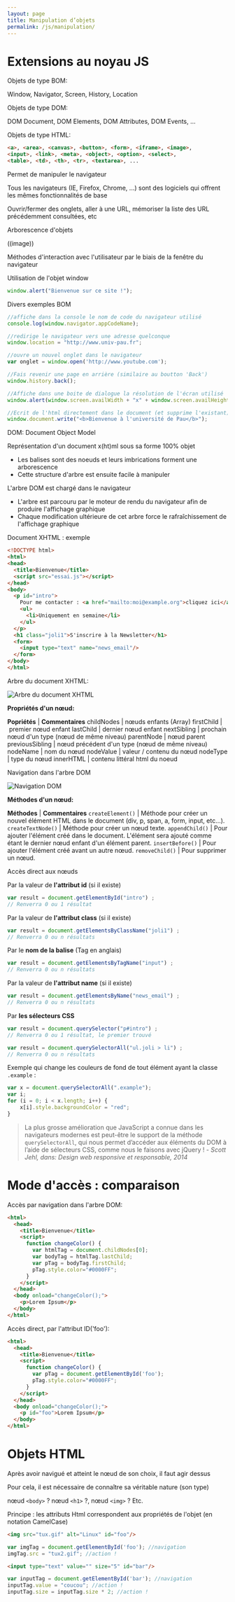 ```yaml
---
layout: page
title: Manipulation d’objets
permalink: /js/manipulation/
---
```


Extensions au noyau JS
==

Objets de type BOM:

Window, Navigator, Screen, History, Location

Objets de type DOM:

DOM Document, DOM Elements, DOM Attributes, DOM Events, ...

Objets de type HTML:

```html
<a>, <area>, <canvas>, <button>, <form>, <iframe>, <image>,
<input>, <link>, <meta>, <object>, <option>, <select>, 
<table>, <td>, <th>, <tr>, <textarea>, ...
```

Permet de manipuler le navigateur
 
Tous les navigateurs (IE, Firefox, Chrome, ...) sont des logiciels qui offrent les mêmes fonctionnalités de base
 
Ouvrir/fermer des onglets, aller à une URL, mémoriser la liste des URL précédemment consultées, etc
 
Arborescence d'objets
 
((image))

Méthodes d'interaction avec l'utilisateur par le biais de la fenêtre du navigateur

Utilisation de l'objet window

```javascript
window.alert("Bienvenue sur ce site !");
```

Divers exemples BOM

```javascript
//affiche dans la console le nom de code du navigateur utilisé
console.log(window.navigator.appCodeName);

//redirige le navigateur vers une adresse quelconque
window.location = "http://www.univ-pau.fr";

//ouvre un nouvel onglet dans le navigateur
var onglet = window.open('http://www.youtube.com');

//Fais revenir une page en arrière (similaire au boutton 'Back')
window.history.back();

//Affiche dans une boite de dialogue la résolution de l'écran utilisé
window.alert(window.screen.availWidth + "x" + window.screen.availHeight);

//Ecrit de l'html directement dans le document (et supprime l'existant)
window.document.write("<b>Bienvenue à l'université de Pau</b>");
```

DOM: Document Object Model

Représentation d'un document x(ht)ml sous saforme 100% objet

* Les balises sont des noeuds et leurs imbrications forment une arborescence* Cette structure d'arbre est ensuite facile à manipuler

L'arbre DOM est chargé dans le navigateur

* L'arbre est parcouru par le moteur de rendu du navigateur afin de produire l'affichage graphique* Chaque modification ultérieure de cet arbre force le rafraîchissement de l'affichage graphique

Document XHTML : exemple

```html
<!DOCTYPE html>
<html><head>  <title>Bienvenue</title>  <script src="essai.js"></script></head>
<body>  <p id="intro">    Pour me contacter : <a href="mailto:moi@example.org">cliquez ici</a>
    <ul>      <li>Uniquement en semaine</li>
    </ul>  </p>  <h1 class="joli1">S'inscrire à la Newsletter</h1>
  <form>    <input type="text" name="news_email"/>
  </form></body>
</html>
```

Arbre du document XHTML:

![Arbre du document XHTML](/cours-javascript/img/arbre-DOM.jpg)

**Propriétés d'un nœud:**

**Popriétés** | **Commentaires**
childNodes | nœuds enfants (Array)
firstChild | premier nœud enfantlastChild | dernier nœud enfantnextSibling | prochain nœud d'un type (nœud de même niveau)parentNode | nœud parentpreviousSibling | nœud précédent d'un type (nœud de même niveau)nodeName | nom du nœudnodeValue | valeur / contenu du nœudnodeType | type du nœudinnerHTML | contenu littéral html du noeud

Navigation dans l'arbre DOM

![Navigation DOM](/cours-javascript/img/DOM-navigation.jpg)

**Méthodes d'un nœud:**

**Méthodes** | **Commentaires**
```createElement()``` | Méthode pour créer un nouvel élément HTML dans le document (div, p, span, a, form, input, etc...).
```createTextNode()``` | Méthode pour créer un nœud texte.
```appendChild()``` | Pour ajouter l'élément créé dans le document. L'élément sera ajouté comme étant le dernier nœud enfant d'un élément parent.
```insertBefore()``` | Pour ajouter l'élément créé avant un autre nœud.
```removeChild()``` | Pour supprimer un nœud.

Accès direct aux nœuds

Par la valeur de **l'attribut id** (si il existe)

```javascript
var result = document.getElementById("intro") ;
// Renverra 0 ou 1 résultat
```  

Par la valeur de **l'attribut class** (si il existe)
```javascript
var result = document.getElementsByClassName("joli1") ;
// Renverra 0 ou n résultats
```      


Par le **nom de la balise** (Tag en anglais)

```javascript
var result = document.getElementsByTagName("input") ;
// Renverra 0 ou n résultats
```   


Par la valeur de **l'attribut name** (si il existe)

```javascript
var result = document.getElementsByName("news_email") ;
// Renverra 0 ou n résultats
```  

Par **les sélecteurs CSS**  
```javascript
var result = document.querySelector("p#intro") ;
// Renverra 0 ou 1 résultat, le premier trouvé
```  


```javascript
var result = document.querySelectorAll("ul.joli > li") ;
// Renverra 0 ou n résultats
```

Exemple qui change les couleurs de fond de tout élément ayant la classe ```.example``` :

```javascript
var x = document.querySelectorAll(".example");
var i;
for (i = 0; i < x.length; i++) {
    x[i].style.backgroundColor = "red";
}
```

> La plus grosse amélioration que JavaScript a connue dans les navigateurs modernes est peut-être le support de la méthode `querySelectorAll`, qui nous permet d’accéder aux éléments du DOM à l’aide de sélecteurs CSS, comme nous le faisons avec jQuery ! - *Scott Jehl, dans: Design web responsive et responsable, 2014*        

Mode d'accès : comparaison
===

Accès par navigation dans l'arbre DOM:

```html
<html>
  <head>    <title>Bienvenue</title>    <script>
      function changeColor() {
        var htmlTag = document.childNodes[0];
        var bodyTag = htmlTag.lastChild;
        var pTag = bodyTag.firstChild;
        pTag.style.color="#0000FF";
      }
    </script>  </head>  <body onload="changeColor();">    <p>Lorem Ipsum</p>
  </body></html>
```

Accès direct, par l'attribut ID('foo'): 

```html
<html>
  <head>    <title>Bienvenue</title>    <script>
      function changeColor() {
        var pTag = document.getElementById('foo');
        pTag.style.color="#0000FF";
      }    </script>  </head>  <body onload="changeColor();">    <p id="foo">Lorem Ipsum</p>
  </body>
</html>
```

Objets HTML
===

Après avoir navigué et atteint le nœud de son choix, il faut agir dessus
Pour cela, il est nécessaire de connaître sa véritable nature (son type)

nœud ```<body>``` ? nœud ```<h1>``` ?, nœud ```<img>``` ? Etc.

Principe : les attributs Html correspondent aux propriétés de l'objet (en notation CamelCase)

```html
<img src="tux.gif" alt="Linux" id="foo"/>
```

```javascript
var imgTag = document.getElementById('foo'); //navigation
imgTag.src = "tux2.gif"; //action !
```

```html
<input type="text" value="" size="5" id="bar"/>
```

```javascript
var inputTag = document.getElementById('bar'); //navigation
inputTag.value = "coucou"; //action !
inputTag.size = inputTag.size * 2; //action !
```
